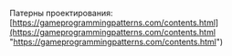 Патерны проектирования: [https://gameprogrammingpatterns.com/contents.html](https://gameprogrammingpatterns.com/contents.html "https://gameprogrammingpatterns.com/contents.html")
